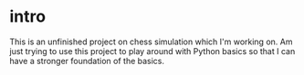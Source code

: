 # intro
   This is an unfinished project 
on chess simulation which I'm working on. 
Am just trying to use this project to play
around with Python basics so that I can have 
a stronger foundation of the basics.  

